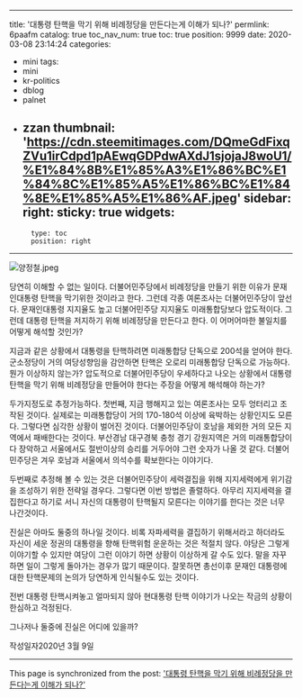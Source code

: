 
---
title: '대통령 탄핵을 막기 위해 비례정당을 만든다는게 이해가 되나?'
permlink: 6paafm
catalog: true
toc_nav_num: true
toc: true
position: 9999
date: 2020-03-08 23:14:24
categories:
- mini
tags:
- mini
- kr-politics
- dblog
- palnet
- zzan
thumbnail: 'https://cdn.steemitimages.com/DQmeGdFixqZVu1irCdpd1pAEwqGDPdwAXdJ1sjojaJ8woU1/%E1%84%8B%E1%85%A3%E1%86%BC%E1%84%8C%E1%85%A5%E1%86%BC%E1%84%8E%E1%85%A5%E1%86%AF.jpeg'
sidebar:
    right:
        sticky: true
widgets:
    -
        type: toc
        position: right
---


![양정철.jpeg](https://cdn.steemitimages.com/DQmeGdFixqZVu1irCdpd1pAEwqGDPdwAXdJ1sjojaJ8woU1/%E1%84%8B%E1%85%A3%E1%86%BC%E1%84%8C%E1%85%A5%E1%86%BC%E1%84%8E%E1%85%A5%E1%86%AF.jpeg)



당연히 이해할 수 없는 일이다. 더불어민주당에서 비례정당을 만들기 위한 이유가 문재인대통령 탄핵을 막기위한 것이라고 한다. 그런데 각종 여론조사는 더불어민주당이 앞선다. 문재인대통령 지지율도 높고 더불어민주당 지지율도 미래통합당보다 압도적이다. 그런데 대통령 탄핵을 저지하기 위해 비례정당을 만든다고 한다. 이 어머어마한 불일치를 어떻게 해석할 것인가?

지금과 같은 상황에서 대통령을 탄핵하려면 미래통합당 단독으로 200석을 얻어야 한다. 군소정당이 거의 여당성향임을 감안하면 탄핵은 오로리 미래통합당 단독으로 가능하다. 뭔가 이상하지 않는가? 압도적으로 더불어민주당이 우세하다고 나오는 상황에서 대통령탄핵을 막기 위해 비례정당을 만들어야 한다는 주장을 어떻게 해석해야 하는가?

두가지정도로 추정가능하다. 첫번째, 지금 행해지고 있는 여론조사는 모두 엉터리고 조작된 것이다. 실제로는 미래통합당이 거의 170-180석 이상에 육박하는 상황인지도 모른다. 그렇다면 심각한 상황이 벌어진 것이다. 더불어민주당이 호남을 제외한 거의 모든 지역에서 패배한다는 것이다. 부산경남 대구경북 충청 경기 강원지역은 거의 미래통합당이 다 장악하고 서울에서도 절반이상의 승리를 거두어야 그런 숫자가 나올 것 같다. 더불어민주당은 겨우 호남과 서울에서 의석수를 확보한다는 이야기다.

두번째로 추정해 볼 수 있는 것은 더불어민주당이 세력결집을 위해 지지세력에게 위기감을 조성하기 위한 전략일 경우다. 그렇다면 이번 방법은 졸렬하다. 아무리 지지세력을 결집한다고 하기로 서니 자신의 대통령이 탄핵될지 모른다는 이야기를 한다는 것은 너무 나간것이다.

진실은 아마도 둘중의 하나일 것이다. 비록 자파세력을 결집하기 위해서라고 하더라도 자신이 세운 정권의 대통령을 향해 탄핵위험 운운하는 것은 적절치 않다. 야당은 그렇게 이야기할 수 있지만 여당이 그런 이야기 하면 상황이 이상하게 갈 수도 있다. 말을 자꾸하면 일이 그렇게 돌아가는 경우가 많기 때문이다. 잘못하면 총선이후 문재인 대통령에 대한 탄핵문제의 논의가 당연하게 인식될수도 있는 것이다.

전번 대통령 탄핵시켜놓고 얼마되지 않아 현대통령 탄핵 이야기가 나오는 작금의 상황이 한심하고 걱정된다.

그나저나 둘중에 진실은 어디에 있을까?

작성일자2020년 3월 9일

- - -

This page is synchronized from the post: ['대통령 탄핵을 막기 위해 비례정당을 만든다는게 이해가 되나?'](https://steemit.com/@oldstone/6paafm)
